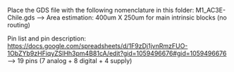 Place the GDS file with the following nomenclature in this folder: M1_AC3E-Chile.gds --> Area estimation: 400um X 250um for main intrinsic blocks (no routing)

Pin list and pin description: https://docs.google.com/spreadsheets/d/1F9zDj1jvnRmzFUO-1ObZYb9zHFiqyZSlHh3pm4B81cA/edit?gid=1059496676#gid=1059496676 --> 19 pins (7 analog + 8 digital + 4 supply)

